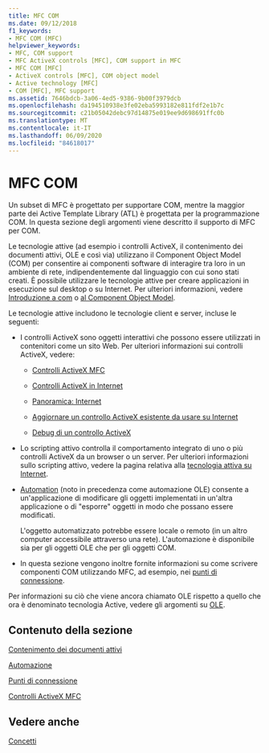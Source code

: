 ```yaml
---
title: MFC COM
ms.date: 09/12/2018
f1_keywords:
- MFC COM (MFC)
helpviewer_keywords:
- MFC, COM support
- MFC ActiveX controls [MFC], COM support in MFC
- MFC COM [MFC]
- ActiveX controls [MFC], COM object model
- Active technology [MFC]
- COM [MFC], MFC support
ms.assetid: 7646bdcb-3a06-4ed5-9386-9b00f3979dcb
ms.openlocfilehash: da194510938e3fe02eba5993182e811fdf2e1b7c
ms.sourcegitcommit: c21b05042debc97d14875e019ee9d698691ffc0b
ms.translationtype: MT
ms.contentlocale: it-IT
ms.lasthandoff: 06/09/2020
ms.locfileid: "84618017"
---
```

# <a name="mfc-com"></a>MFC COM

Un subset di MFC è progettato per supportare COM, mentre la maggior parte dei Active Template Library (ATL) è progettata per la programmazione COM. In questa sezione degli argomenti viene descritto il supporto di MFC per COM.

Le tecnologie attive (ad esempio i controlli ActiveX, il contenimento dei documenti attivi, OLE e così via) utilizzano il Component Object Model (COM) per consentire ai componenti software di interagire tra loro in un ambiente di rete, indipendentemente dal linguaggio con cui sono stati creati. È possibile utilizzare le tecnologie attive per creare applicazioni in esecuzione sul desktop o su Internet. Per ulteriori informazioni, vedere [Introduzione a com](../atl/introduction-to-com.md) o [al Component Object Model](/windows/win32/com/the-component-object-model).

Le tecnologie attive includono le tecnologie client e server, incluse le seguenti:

- I controlli ActiveX sono oggetti interattivi che possono essere utilizzati in contenitori come un sito Web. Per ulteriori informazioni sui controlli ActiveX, vedere:

  - [Controlli ActiveX MFC](mfc-activex-controls.md)

  - [Controlli ActiveX in Internet](activex-controls-on-the-internet.md)

  - [Panoramica: Internet](mfc-internet-programming-basics.md)

  - [Aggiornare un controllo ActiveX esistente da usare su Internet](upgrading-an-existing-activex-control.md)

  - [Debug di un controllo ActiveX](/visualstudio/debugger/how-to-debug-an-activex-control)

- Lo scripting attivo controlla il comportamento integrato di uno o più controlli ActiveX da un browser o un server. Per ulteriori informazioni sullo scripting attivo, vedere la pagina relativa alla [tecnologia attiva su Internet](active-technology-on-the-internet.md).

- [Automation](automation.md) (noto in precedenza come automazione OLE) consente a un'applicazione di modificare gli oggetti implementati in un'altra applicazione o di "esporre" oggetti in modo che possano essere modificati.

   L'oggetto automatizzato potrebbe essere locale o remoto (in un altro computer accessibile attraverso una rete). L'automazione è disponibile sia per gli oggetti OLE che per gli oggetti COM.

- In questa sezione vengono inoltre fornite informazioni su come scrivere componenti COM utilizzando MFC, ad esempio, nei [punti di connessione](connection-points.md).

Per informazioni su ciò che viene ancora chiamato OLE rispetto a quello che ora è denominato tecnologia Active, vedere gli argomenti su [OLE](ole-in-mfc.md).

## <a name="in-this-section"></a>Contenuto della sezione

[Contenimento dei documenti attivi](active-document-containment.md)

[Automazione](automation.md)

[Punti di connessione](connection-points.md)

[Controlli ActiveX MFC](mfc-activex-controls.md)

## <a name="see-also"></a>Vedere anche

[Concetti](mfc-concepts.md)
